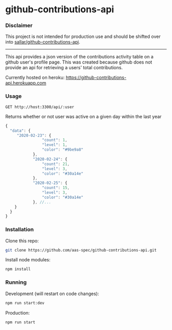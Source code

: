 # github-contributions-api

### Disclaimer

This project is not intended for production use and should be shifted over into [sallar/github-contributions-api](https://github.com/sallar/github-contributions-api).

------

This api provides a json version of the contributions activity table on a github user's profile page. This was created because github does not provide an api for retrieving a users' total contributions.

Currently hosted on heroku: https://github-contributions-api.herokuapp.com

### Usage

`GET http://host:3300/api/:user`

Returns whether or not user was active on a given day within the last year

```js
{
  "data": {
     "2020-02-23": {
                "count": 1,
                "level": 1,
                "color": "#9be9a8"
            },
            "2020-02-24": {
                "count": 21,
                "level": 3,
                "color": "#30a14e"
            },
            "2020-02-25": {
                "count": 15,
                "level": 3,
                "color": "#30a14e"
            }, //...
    }
  }
}
```


### Installation

Clone this repo:

```sh
git clone https://github.com/aas-spec/github-contributions-api.git
```

Install node modules:

```sh
npm install
```

### Running

Development (will restart on code changes):

```sh
npm run start:dev
```

Production:

```sh
npm run start
```
